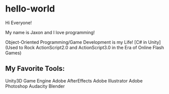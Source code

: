 # hello-world

Hi Everyone!

My name is Jaxon and I love programming!

Object-Oriented Programming/Game Development is my Life!
[C# in Unity] (Used to Rock ActionScript2.0 and ActionScript3.0 in the Era of Online Flash Games)


My Favorite Tools:
-----------------------
Unity3D Game Engine
Adobe AfterEffects
Adobe Illustrator
Adobe Photoshop
Audacity
Blender
